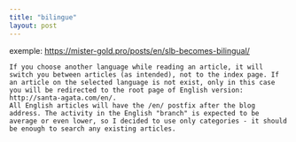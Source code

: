 ```yaml
---
title: "bilingue"
layout: post
---
```



exemple: https://mister-gold.pro/posts/en/slb-becomes-bilingual/

    If you choose another language while reading an article, it will switch you between articles (as intended), not to the index page. If an article on the selected language is not exist, only in this case you will be redirected to the root page of English version: http://santa-agata.com/en/.
    All English articles will have the /en/ postfix after the blog address. The activity in the English "branch" is expected to be average or even lower, so I decided to use only categories - it should be enough to search any existing articles.
